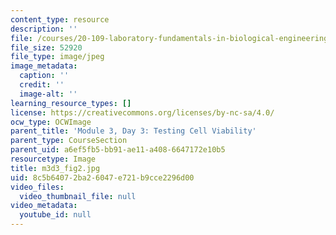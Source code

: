```yaml
---
content_type: resource
description: ''
file: /courses/20-109-laboratory-fundamentals-in-biological-engineering-spring-2010/8c5b64072ba26047e721b9cce2296d00_m3d3_fig2.jpg
file_size: 52920
file_type: image/jpeg
image_metadata:
  caption: ''
  credit: ''
  image-alt: ''
learning_resource_types: []
license: https://creativecommons.org/licenses/by-nc-sa/4.0/
ocw_type: OCWImage
parent_title: 'Module 3, Day 3: Testing Cell Viability'
parent_type: CourseSection
parent_uid: a6ef5fb5-bb91-ae11-a408-6647172e10b5
resourcetype: Image
title: m3d3_fig2.jpg
uid: 8c5b6407-2ba2-6047-e721-b9cce2296d00
video_files:
  video_thumbnail_file: null
video_metadata:
  youtube_id: null
---
```

